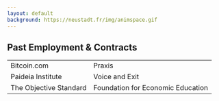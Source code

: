 ```yaml
---
layout: default
background: https://neustadt.fr/img/animspace.gif
---
```


## Past Employment & Contracts

|                        |                                   |
| ---------------------- | --------------------------------- |
| Bitcoin.com            | Praxis                            |
| Paideia Institute      | Voice and Exit                    |
| The Objective Standard | Foundation for Economic Education |
